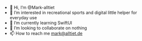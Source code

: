 - 👋 Hi, I’m @Mark-alltiet
- 👀 I’m interested in recreational sports and digital little helper for everyday use
- 🌱 I’m currently learning SwiftUI
- 💞️ I’m looking to collaborate on nothing
- 📫 How to reach me mark@alltiet.de

<!---
Mark-alltiet/Mark-alltiet is a ✨ special ✨ repository because its `README.md` (this file) appears on your GitHub profile.
You can click the Preview link to take a look at your changes.
--->
